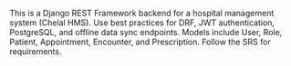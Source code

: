 <!-- Use this file to provide workspace-specific custom instructions to Copilot. For more details, visit https://code.visualstudio.com/docs/copilot/copilot-customization#_use-a-githubcopilotinstructionsmd-file -->

This is a Django REST Framework backend for a hospital management system (Chelal HMS). Use best practices for DRF, JWT authentication, PostgreSQL, and offline data sync endpoints. Models include User, Role, Patient, Appointment, Encounter, and Prescription. Follow the SRS for requirements.
